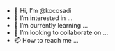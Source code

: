 - 👋 Hi, I’m @kocosadi
- 👀 I’m interested in ...
- 🌱 I’m currently learning ...
- 💞️ I’m looking to collaborate on ...
- 📫 How to reach me ...

<!---
kocosadi/kocosadi is a ✨ special ✨ repository because its `README.md` (this file) appears on your GitHub profile.
You can click the Preview link to take a look at your changes.
--->
